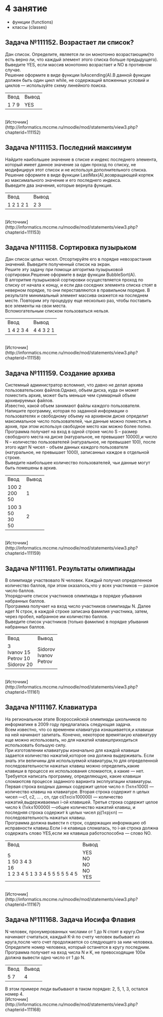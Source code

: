 4 занятие
================

* функции (functions)
* классы (classes)



Задача №111152. Возрастает ли список?
------------------------
Дан список. Определите, является ли он монотонно возрастающим(то есть верно ли, что каждый элемент этого списка больше предыдущего). Выведите YES, если массив монотонно возрастает и NO в противном случае. 
<br>Решение оформите в виде функции IsAscending(A).В данной функции должен быть один цикл while, не содержащий вложенных условий и циклов — используйте схему линейного поиска.

<table>
  <tr>
    <td>Ввод</td>
    <td>Вывод</td>
  </tr>
   <tr>
    <td>1 7 9</td>
    <td>YES</td>
  </tr>
</table>
<br>[Источник](http://informatics.mccme.ru/moodle/mod/statements/view3.php?chapterid=111152)


Задача №111153. Последний максимум
------------------------
Найдите наибольшее значение в списке и индекс последнего элемента, который имеет данное значение за один проход по списку, не модифицируя этот список и не используя дополнительного списка.
<br>Решение оформите в виде функции LastMax(A),возвращающей кортеж из максимального значение и его последнего индекса.
<br>Выведите два значения, которые вернула функция.

<table>
  <tr>
    <td>Ввод</td>
    <td>Вывод</td>
  </tr>
   <tr>
    <td>1 2 1 2 1</td>
    <td>2 3</td>
  </tr>
</table>
<br>[Источник](http://informatics.mccme.ru/moodle/mod/statements/view3.php?chapterid=111153)


Задача №111158. Сортировка пузырьком
------------------------
Дан список целых чисел. Отсортируйте его в порядке невозрастания значений. Выведите полученный список на экран.
<br>Решите эту задачу при помощи алгоритма пузырьковой сортировки.Решение оформите в виде функции BubbleSort(A).
<br>В алгоритме пузырьковой сортировки осуществляется проход по списку от начала к концу, и если два соседних элемента списка стоят в неверном порядке, то они переставляются в правильном порядке. В результате минимальный элемент массива окажется на последнем месте. Повторим эту процедуру еще несколько раз, чтобы поставить все элементы на свои места.
<br>Вспомогательным списком пользоваться нельзя.

<table>
  <tr>
    <td>Ввод</td>
    <td>Вывод</td>
  </tr>
   <tr>
    <td>1 4 2 3 4</td>
    <td>4 4 3 2 1</td>
  </tr>
</table>
<br>[Источник](http://informatics.mccme.ru/moodle/mod/statements/view3.php?chapterid=111158)


Задача №111159. Создание архива
------------------------
Системный администратор вспомнил, что давно не делал архива пользовательских файлов.Однако, объем диска, куда он может поместить архив, может быть меньше чем суммарный объем архивируемых файлов.
<br>Известно, какой объем занимают файлы каждого пользователя.
<br>Напишите программу, которая по заданной информации о пользователях и свободному объему на архивном диске определит максимальное число пользователей, чьи данные можно поместить в архив, при этом используя свободное место как можно более полно.
<br>Программа получает на вход в одной строке число S – размер свободного места на диске (натуральное, не превышает 10000),и число N – количество пользователей (натуральное, не превышает 100), после этого идет N чисел - объем данных каждого пользователя (натуральное, не превышает 1000), записанных каждое в отдельной строке.
<br>Выведите наибольшее количество пользователей, чьи данные могут быть помешены в архив.

<table>
  <tr>
    <td>Ввод</td>
    <td>Вывод</td>
  </tr>
   <tr>
    <td>
100 2<br>
200<br>
50</td>
    <td>1</td>
  </tr>
   <tr>
    <td>
100 3<br>
50<br>
30<br>
50</td>
    <td>2</td>
  </tr>
</table>
<br>[Источник](http://informatics.mccme.ru/moodle/mod/statements/view3.php?chapterid=111159)


Задача №111161. Результаты олимпиады
------------------------
В олимпиаде участвовало N человек. Каждый получил определенное количество баллов, при этом оказалось,что у всех участников — разное число баллов.
<br>Упорядочите список участников олимпиады в порядке убывания набранных баллов.
<br>Программа получает на вход число участников олимпиады N. Далее идет N строк, в каждой строке записана фамилия участника, затем, через пробел, набранное им количество баллов.
<br>Выведите список участников (только фамилии) в порядке убывания набранных баллов.

<table>
  <tr>
    <td>Ввод</td>
    <td>Вывод</td>
  </tr>
   <tr>
    <td>
3<br>
Ivanov 15<br>
Petrov 10<br>
Sidorov 20</td>
    <td>
Sidorov<br>
Ivanov<br>
Petrov</td>
  </tr>
</table>
<br>[Источник](http://informatics.mccme.ru/moodle/mod/statements/view3.php?chapterid=111161)


Задача №111167. Клавиатура
------------------------
На региональном этапе Всероссийской олимпиады школьников по информатике в 2009 году предлагалась следующая задача.
<br>Всем известно, что со временем клавиатура изнашивается,и клавиши на ней начинают залипать. Конечно, некоторое времятакую клавиатуру еще можно использовать, но для нажатий клавишприходиться использовать большую силу.
<br>При изготовлении клавиатуры изначально для каждой клавиши задается количество нажатий,которое она должна выдерживать. Если знать эти величины для используемой клавиатуры,то для определенной последовательности нажатых клавиш можно определить,какие клавиши в процессе их использования сломаются, а какие — нет.
<br>Требуется написать программу, определяющую, какие клавиши сломаютсяв процессе заданного варианта эксплуатации клавиатуры.
<br>Первая строка входных данных содержит целое число n (1≤n≤1000) —количество клавиш на клавиатуре. Вторая строка содержит n целых чисел —с1, с2, … , сn, где сi(1≤ci≤100000) — количество нажатий,выдерживаемых i-ой клавишей. Третья строка содержит целое число k (1≤k≤100000) —общее количество нажатий клавиш, и последняя строка содержит k целых чисел pj(1≤pj≤n) — последовательность нажатых клавиш.
<br>Программа должна вывести n строк, содержащих информацию об исправности клавиш.Если i-я клавиша сломалась, то i-ая строка должна содержать слово YES,если же клавиша работоспособна — слово NO.

<table>
  <tr>
    <td>Ввод</td>
    <td>Вывод</td>
  </tr>
   <tr>
    <td>
5<br>
1 50 3 4 3<br>
16<br>
1 2 3 4 5 1 3 3 4 5 5 5 5 5 4 5</td>
    <td>
    YES<br>
NO<br>
NO<br>
NO<br>
YES</td>
  </tr>
</table>
<br>[Источник](http://informatics.mccme.ru/moodle/mod/statements/view3.php?chapterid=111167)


Задача №111168. Задача Иосифа Флавия
------------------------
N человек, пронумерованных числами от 1 до N стоят в кругу.Они начинают считаться, каждый K-й по счету человек выбывает из круга,после чего счет продолжается со следующего за ним человека.
<br>Определите номер человека, который останется в кругу последним.
<br>Программа получает на вход числа N и K, не превосходящие 100и должна вывести одно число от 1 до N.

<table>
  <tr>
    <td>Ввод</td>
    <td>Вывод</td>
  </tr>
   <tr>
    <td>5 7</td>
    <td>4</td>
  </tr>
</table>
В этом примере люди выбывают в таком порядке: 2, 5, 1, 3, остался номер 4.
<br>[Источник](http://informatics.mccme.ru/moodle/mod/statements/view3.php?chapterid=111168)

